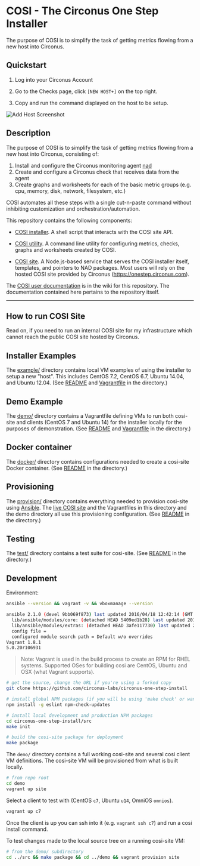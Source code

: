 # COSI - The Circonus One Step Installer

The purpose of COSI is to simplify the task of getting metrics
flowing from a new host into Circonus.

## Quickstart

1. Log into your Circonus Account

1. Go to the Checks page, click `[NEW HOST+]` on the top right.

1. Copy and run the command displayed on the host to be setup.

![Add Host Screenshot](https://cloud.githubusercontent.com/assets/2446981/20178396/38eeeec2-a751-11e6-93a1-1f3e828827c4.png)

## Description

The purpose of COSI is to simplify the task of getting metrics flowing
from a new host into Circonus, consisting of:

1. Install and configure the Circonus monitoring agent
   [nad](https://github.com/circonus-labs/nad)
1. Create and configure a Circonus check that receives data from the
   agent
1. Create graphs and worksheets for each of the basic metric groups
   (e.g. cpu, memory, disk, network, filesystem, etc.)

COSI automates all these steps with a single cut-n-paste command
without inhibiting customization and orchestration/automation.

This repository contains the following components:

* [COSI installer](https://github.com/circonus-labs/circonus-one-step-install/wiki/Installer).
  A shell script that interacts with the COSI site API.

* [COSI utility](https://github.com/circonus-labs/circonus-one-step-install/tree/master/src/util).
  A command line utility for configuring metrics, checks, graphs and worksheets created by COSI.

* [COSI site](https://github.com/circonus-labs/circonus-one-step-install/tree/master/src).
  A Node.js-based service that serves the COSI installer itself,
  templates, and pointers to NAD packages. Most users will rely on the
  hosted COSI site provided by Circonus (<https://onestep.circonus.com>).

The [COSI user documentation](https://github.com/circonus-labs/circonus-one-step-install/wiki)
is in the wiki for this repository. The documentation contained here
pertains to the repository itself.

---

## How to run COSI Site

Read on, if you need to run an internal COSI site for my
infrastructure which cannot reach the public COSI site hosted by
Circonus.

## Installer Examples

The [example/](example/) directory contains local VM examples of using the installer to setup a new "host". This includes CentOS 7.2, CentOS 6.7, Ubuntu 14.04, and Ubuntu 12.04. (See [README](example/) and [Vagrantfile](example/Vagrantfile) in the directory.)


## Demo Example

The [demo/](demo/) directory contains a Vagrantfile defining VMs to run both cosi-site and clients (CentOS 7 and Ubuntu 14) for the installer locally for the purposes of demonstration. (See [README](demo/) and [Vagrantfile](demo/Vagrantfile) in the directory.)


## Docker container

The [docker/](docker/) directory contains configurations needed to create a cosi-site Docker container. (See [README](docker/) in the directory.)


## Provisioning

The [provision/](provision/) directory contains everything needed to provision cosi-site using [Ansible](http://ansible.com/). The [live COSI site](https://onestep.circonus.com) and the Vagrantfiles in this directory and the demo directory all use this provisioning configuration. (See [README](provision/) in the directory.)


## Testing

The [test/](test/) directory contains a test suite for cosi-site. (See [README](test/) in the directory.)

## Development

Environment:

```sh
ansible --version && vagrant -v && vboxmanage --version

ansible 2.1.0 (devel 9bb069f873) last updated 2016/04/18 12:42:14 (GMT -400)
  lib/ansible/modules/core: (detached HEAD 5409ed1b28) last updated 2016/04/18 12:42:15 (GMT -400)
  lib/ansible/modules/extras: (detached HEAD 3afe117730) last updated 2016/04/18 12:42:15 (GMT -400)
  config file =
  configured module search path = Default w/o overrides
Vagrant 1.8.1
5.0.20r106931
```

> Note: Vagrant is used in the build process to create an RPM for RHEL systems. Supported OSes for building cosi are CentOS, Ubuntu and OSX (what Vagrant supports).

```sh
# get the source, change the URL if you're using a forked copy
git clone https://github.com/circonus-labs/circonus-one-step-install

# install global NPM packages (if you will be using 'make check' or want linting in an editor supporting eslint)
npm install -g eslint npm-check-updates

# install local development and production NPM packages
cd circonus-one-step-install/src
make init

# build the cosi-site package for deployment
make package
```

The `demo/` directory contains a full working cosi-site and several cosi client VM definitions. The cosi-site VM will be provisioned from what is built locally.

```sh
# from repo root
cd demo
vagrant up site
```

Select a client to test with (CentOS `c7`, Ubuntu `u14`, OmniOS `omnios`).

```sh
vagrant up c7
```

Once the client is up you can ssh into it (e.g. `vagrant ssh c7`) and run a cosi install command.

To test changes made to the local source tree on a running cosi-site VM:

```sh
# from the demo/ subdirectory
cd ../src && make package && cd ../demo && vagrant provision site
```
